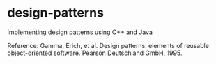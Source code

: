 # design-patterns
Implementing design patterns using C++ and Java

Reference: Gamma, Erich, et al. Design patterns: elements of reusable object-oriented software. Pearson Deutschland GmbH, 1995.
